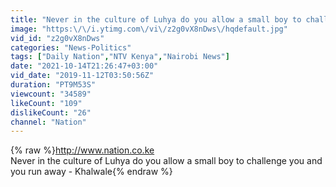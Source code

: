 ```yaml
---
title: "Never in the culture of Luhya do you allow a small boy to challenge you and you run away -  Khalwale"
image: "https:\/\/i.ytimg.com\/vi\/z2g0vX8nDws\/hqdefault.jpg"
vid_id: "z2g0vX8nDws"
categories: "News-Politics"
tags: ["Daily Nation","NTV Kenya","Nairobi News"]
date: "2021-10-14T21:26:47+03:00"
vid_date: "2019-11-12T03:50:56Z"
duration: "PT9M53S"
viewcount: "34589"
likeCount: "109"
dislikeCount: "26"
channel: "Nation"
---
```

{% raw %}<a rel="nofollow" target="blank" href="http://www.nation.co.ke">http://www.nation.co.ke</a><br />Never in the culture of Luhya do you allow a small boy to challenge you and you run away -  Khalwale{% endraw %}
